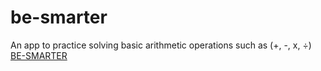 # be-smarter
An app to practice solving basic arithmetic operations such as (+, -, x, ÷)
[BE-SMARTER](https://khalednassar500.github.io/be-smarter/)
